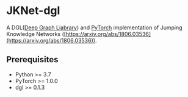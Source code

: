 # JKNet-dgl

A DGL([Deep Graph Liabrary](https://www.dgl.ai/)) and [PyTorch](https://pytorch.org/) implementation of Jumping Knowledge Networks ([https://arxiv.org/abs/1806.03536](https://arxiv.org/abs/1806.03536)).

## Prerequisites

- Python >= 3.7
- PyTorch >= 1.0.0
- dgl >= 0.1.3